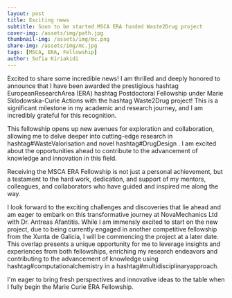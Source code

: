 ```yaml
---
layout: post
title: Exciting news
subtitle: Soon to be started MSCA ERA funded Waste2Drug project
cover-img: /assets/img/path.jpg
thumbnail-img: /assets/img/mc.png
share-img: /assets/img/mc.jpg
tags: [MSCA, ERA, Fellowship]
author: Sofia Kiriakidi
---
```


Excited to share some incredible news! 
I am thrilled and deeply honored to announce that I have been awarded the prestigious hashtag EuropeanResearchArea (ERA) hashtag Postdoctoral Fellowship under Marie Sklodowska-Curie Actions with the hashtag Waste2Drug project! This is a significant milestone in my academic and research journey, and I am incredibly grateful for this recognition.

This fellowship opens up new avenues for exploration and collaboration, allowing me to delve deeper into cutting-edge research in hashtag#WasteValorisation and novel hashtag#DrugDesign . I am excited about the opportunities ahead to contribute to the advancement of knowledge and innovation in this field.

Receiving the MSCA ERA Fellowship is not just a personal achievement, but a testament to the hard work, dedication, and support of my mentors, colleagues, and collaborators who have guided and inspired me along the way. 

I look forward to the exciting challenges and discoveries that lie ahead and am eager to embark on this transformative journey at NovaMechanics Ltd with Dr. Antreas Afantitis. While I am immensly excited to start on the new project, due to being currently engaged in another competitive fellowship from the Xunta de Galicia, I will be commencing the project at a later date. This overlap presents a unique opportunity for me to leverage insights and experiences from both fellowships, enriching my research endeavors and contributing to the advancement of knowledge using hashtag#computationalchemistry in a hashtag#multidisciplinaryapproach. 

I'm eager to bring fresh perspectives and innovative ideas to the table when I fully begin the Marie Curie ERA Fellowship.

